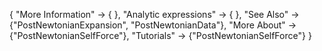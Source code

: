 {
  "More Information" -> {
  },
  "Analytic expressions" -> {
    },
  "See Also" -> {"PostNewtonianExpansion", "PostNewtonianData"},
  "More About" -> {"PostNewtonianSelfForce"},
  "Tutorials" -> {"PostNewtonianSelfForce"}
}